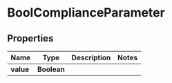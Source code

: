 

# BoolComplianceParameter


## Properties

| Name | Type | Description | Notes |
|------------ | ------------- | ------------- | -------------|
|**value** | **Boolean** |  |  |



